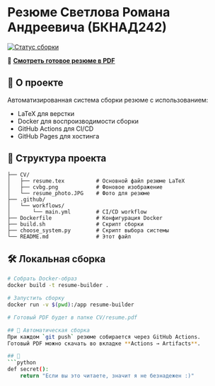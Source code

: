 # Резюме Светлова Романа Андреевича (БКНАД242)

[![Статус сборки](https://github.com/Romaxa310706/Resume/actions/workflows/main.yml/badge.svg)](https://github.com/Romaxa310706/Resume/actions)

📄 **[Смотреть готовое резюме в PDF](https://romaxa310706.github.io/Resume/cv/resume.pdf)**

## 🚀 О проекте
Автоматизированная система сборки резюме с использованием:
- LaTeX для верстки
- Docker для воспроизводимости сборки
- GitHub Actions для CI/CD
- GitHub Pages для хостинга

## 📌 Структура проекта
```
├── CV/
│   ├── resume.tex          # Основной файл резюме LaTeX
│   ├── cvbg.png            # Фоновое изображение
│   └── resume_photo.JPG    # Фото для резюме
├── .github/
│   └── workflows/
│       └── main.yml        # CI/CD workflow
├── Dockerfile              # Конфигурация Docker
├── build.sh                # Скрипт сборки
├── choose_system.py        # Скрипт выбора системы
└── README.md               # Этот файл
```

## 🛠 Локальная сборка
```bash
# Собрать Docker-образ
docker build -t resume-builder .

# Запустить сборку
docker run -v $(pwd):/app resume-builder

# Готовый PDF будет в папке CV/resume.pdf

## 🤖 Автоматическая сборка
При каждом `git push` резюме собирается через GitHub Actions.  
Готовый PDF можно скачать во вкладке **Actions → Artifacts**.

## 🥚
```python
def secret():
    return "Если вы это читаете, значит я не безнадежен :)"
```
